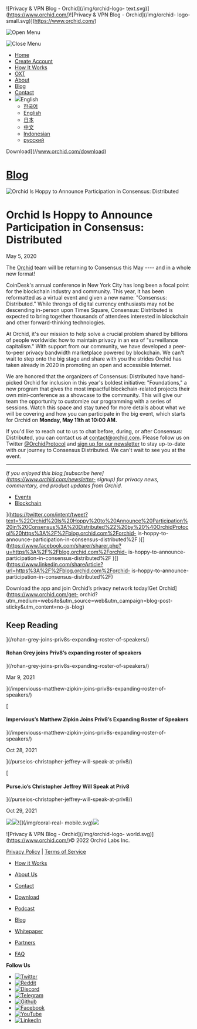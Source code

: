 ![Privacy & VPN Blog - Orchid](/img/orchid-logo-
text.svg)](https://www.orchid.com/)![Privacy & VPN Blog - Orchid](/img/orchid-
logo-small.svg)](https://www.orchid.com/)

![Open Menu](/img/icons/hamburger.svg)

![Close Menu](/img/icons/close.svg)

  * [Home](https://www.orchid.com/)
  * [Create Account](https://www.orchid.com/join)
  * [How It Works](https://www.orchid.com/how-it-works)
  * [OXT](https://www.orchid.com/oxt)
  * [About](https://www.orchid.com/about-us)
  * [Blog](/)
  * [Contact](https://www.orchid.com/contact)
  * ![](/img/globe.svg)English
    * [한국어](//blog.ko.orchid.com/orchid-is-hoppy-to-announce-participation-in-consensus-distributed/)
    * [English](//blog.orchid.com/orchid-is-hoppy-to-announce-participation-in-consensus-distributed/)
    * [日本](//blog.ja.orchid.com/orchid-is-hoppy-to-announce-participation-in-consensus-distributed/)
    * [中文](//blog.zh.orchid.com/orchid-is-hoppy-to-announce-participation-in-consensus-distributed/)
    * [Indonesian](//blog.id.orchid.com/orchid-is-hoppy-to-announce-participation-in-consensus-distributed/)
    * [русский](//blog.ru.orchid.com/orchid-is-hoppy-to-announce-participation-in-consensus-distributed/)

Download](//www.orchid.com/download)

# [Blog](/)

![Orchid Is Hoppy to Announce Participation in Consensus:
Distributed](/static/48b6ca5eb9851f13db258daaed952e0f/Orchid_BlogImage_ConsensusDist.jpg)

# Orchid Is Hoppy to Announce Participation in Consensus: Distributed

May 5, 2020  
  

The [Orchid](https://www.orchid.com/) team will be returning to Consensus this
May ---- and in a whole new format!

CoinDesk's annual conference in New York City has long been a focal point for
the blockchain industry and community. This year, it has been reformatted as a
virtual event and given a new name: "Consensus: Distributed." While throngs of
digital currency enthusiasts may not be descending in-person upon Times
Square, Consensus: Distributed is expected to bring together thousands of
attendees interested in blockchain and other forward-thinking technologies.

At Orchid, it's our mission to help solve a crucial problem shared by billions
of people worldwide: how to maintain privacy in an era of "surveillance
capitalism." With support from our community, we have developed a peer-to-peer
privacy bandwidth marketplace powered by blockchain. We can't wait to step
onto the big stage and share with you the strides Orchid has taken already in
2020 in promoting an open and accessible Internet.

We are honored that the organizers of Consensus: Distributed have hand-picked
Orchid for inclusion in this year's boldest initiative: "Foundations," a new
program that gives the most impactful blockchain-related projects their own
mini-conference as a showcase to the community. This will give our team the
opportunity to customize our programming with a series of sessions. Watch this
space and stay tuned for more details about what we will be covering and how
you can participate in the big event, which starts for Orchid on **Monday, May
11th at 10:00 AM.**

If you'd like to reach out to us to chat before, during, or after Consensus:
Distributed, you can contact us at contact@orchid.com. Please follow us on
Twitter [@OrchidProtocol](https://twitter.com/orchidprotocol?lang=en) and
[sign up for our newsletter](https://www.orchid.com/#newsletter-signup) to
stay up-to-date with our journey to Consensus Distributed. We can't wait to
see you at the event.

* * *

 _If you enjoyed this blog,[subscribe here](https://www.orchid.com/newsletter-
signup) for privacy news, commentary, and product updates from Orchid._

  * [Events](/tag/events/)
  * [Blockchain](/tag/blockchain/)

](https://twitter.com/intent/tweet?text=%22Orchid%20Is%20Hoppy%20to%20Announce%20Participation%20in%20Consensus%3A%20Distributed%22%20by%20%40OrchidProtocol%20https%3A%2F%2Fblog.orchid.com%2Forchid-
is-hoppy-to-announce-participation-in-consensus-distributed%2F
)[](https://www.facebook.com/sharer/sharer.php?u=https%3A%2F%2Fblog.orchid.com%2Forchid-
is-hoppy-to-announce-participation-in-consensus-distributed%2F
)[](https://www.linkedin.com/shareArticle?url=https%3A%2F%2Fblog.orchid.com%2Forchid-
is-hoppy-to-announce-participation-in-consensus-distributed%2F)

Download the app and join Orchid’s privacy network today!Get
Orchid](https://www.orchid.com/get-
orchid?utm_medium=website&utm_source=web&utm_campaign=blog-post-
sticky&utm_content=no-js-blog)

## Keep Reading

](/rohan-grey-joins-priv8s-expanding-roster-of-speakers/)

#### Rohan Grey joins Priv8’s expanding roster of speakers

](/rohan-grey-joins-priv8s-expanding-roster-of-speakers/)

Mar 9, 2021

](/imperviouss-matthew-zipkin-joins-priv8s-expanding-roster-of-speakers/)

[

#### Impervious’s Matthew Zipkin Joins Priv8’s Expanding Roster of Speakers

](/imperviouss-matthew-zipkin-joins-priv8s-expanding-roster-of-speakers/)

Oct 28, 2021

](/purseios-christopher-jeffrey-will-speak-at-priv8/)

[

#### Purse.io’s Christopher Jeffrey Will Speak at Priv8

](/purseios-christopher-jeffrey-will-speak-at-priv8/)

Oct 29, 2021

![](/img/coral-electric.svg)![](/img/coral-real.svg)![](/img/coral-real-
mobile.svg)![](/img/footer-fish.svg)

![Privacy & VPN Blog - Orchid](/img/orchid-logo-
world.svg)](https://www.orchid.com/)© 2022 Orchid Labs Inc.

[Privacy Policy](https://www.orchid.com/privacy-policy) | [Terms of
Service](https://www.orchid.com/service-terms)

  * [How it Works](https://www.orchid.com/how-it-works)
  * [About Us](https://www.orchid.com/about-us)
  * [Contact](https://www.orchid.com/contact)

  * [Download](https://www.orchid.com/download)
  * [Podcast](https://www.orchid.com/podcast)
  * [Blog](/)

  * [Whitepaper](https://www.orchid.com/assets/whitepaper/whitepaper.pdf)
  * [Partners](https://www.orchid.com/partners)
  * [FAQ](https://www.orchid.com/faq)

 **Follow Us**

  * [![Twitter](/img/icons/social-twitter.svg)](https://twitter.com/OrchidProtocol)
  * [![Reddit](/img/icons/reddit.svg)](https://www.reddit.com/r/orchid/)
  * [![Discord](/img/icons/social-discord.svg)](https://discord.gg/GDbxmjxX9F)
  * [![Telegram](/img/icons/social-telegram.svg)](https://www.t.me/OrchidOfficial)
  * [![Github](/img/icons/social-github.svg)](https://github.com/OrchidTechnologies)
  * [![Facebook](/img/icons/social-facebook.svg)](https://www.facebook.com/OrchidProtocol)
  * [![YouTube](/img/icons/social-youtube.svg)](https://www.youtube.com/channel/UCIH_BKBlNemsCzDhPYZBlHw)
  * [![LinkedIn](/img/icons/social-linkedin.svg)](https://www.linkedin.com/company/orchidprotocol)

